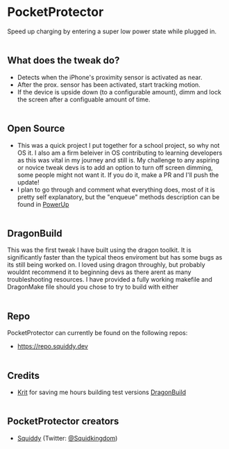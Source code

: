 # PocketProtector
Speed up charging by entering a super low power state while plugged in.
<br/><br/>
## What does the tweak do?
- Detects when the iPhone's proximity sensor is activated as near.
- After the prox. sensor has been activated, start tracking motion.
- If the device is upside down (to a configurable amount), dimm and lock the screen after a configuable amount of time.
<br/><br/>
## Open Source
- This was a quick project I put together for a school project, so why not OS it. I also am a firm beleiver in OS contributing to learning developers
as this was vital in my journey and still is. My challenge to any aspiring or novice tweak devs is to add an option to turn off screen dimming, some people might not want it. If you do it, make a PR and I'll push the update!
- I plan to go through and comment what everything does, most of it is pretty self explanatory, but the "enqueue" methods description can be found in [PowerUp](https://github.com/JB-NSStudio/PowerUp)
<br/><br/>
## DragonBuild
  This was the first tweak I have built using the dragon toolkit. It is significantly faster than the typical theos enviroment
  but has some bugs as its still being worked on. I loved using dragon throughly, but probably wouldnt recommend it to beginning devs
  as there arent as many troubleshooting resources. I have provided a fully working makefile and DragonMake file should you chose to try to build with either
<br/><br/>
## Repo
PocketProtector can currently be found on the following repos:
- https://repo.squiddy.dev
<br/><br/>
## Credits
- [Krit](https://github.com/KritantaDev) for saving me hours building test versions [DragonBuild](https://github.com/DragonBuild/dragon)
<br/><br/>
## PocketProtector creators
- [Squiddy](https://github.com/Squidkingdom) (Twitter: [@Squidkingdom](https://twitter.com/squidkingdom))

